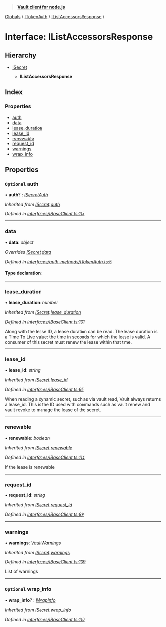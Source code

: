 > **[Vault client for node.js](../README.md)**

[Globals](../globals.md) / [ITokenAuth](../modules/itokenauth.md) / [IListAccessorsResponse](itokenauth.ilistaccessorsresponse.md) /

# Interface: IListAccessorsResponse

## Hierarchy

* [ISecret](isecret.md)

  * **IListAccessorsResponse**

## Index

### Properties

* [auth](itokenauth.ilistaccessorsresponse.md#optional-auth)
* [data](itokenauth.ilistaccessorsresponse.md#data)
* [lease_duration](itokenauth.ilistaccessorsresponse.md#lease_duration)
* [lease_id](itokenauth.ilistaccessorsresponse.md#lease_id)
* [renewable](itokenauth.ilistaccessorsresponse.md#renewable)
* [request_id](itokenauth.ilistaccessorsresponse.md#request_id)
* [warnings](itokenauth.ilistaccessorsresponse.md#warnings)
* [wrap_info](itokenauth.ilistaccessorsresponse.md#optional-wrap_info)

## Properties

### `Optional` auth

• **auth**? : *[ISecretAuth](isecretauth.md)*

*Inherited from [ISecret](isecret.md).[auth](isecret.md#optional-auth)*

*Defined in [interfaces/IBaseClient.ts:115](https://github.com/theogravity/vault-tacular/blob/07227c0/src/interfaces/IBaseClient.ts#L115)*

___

###  data

• **data**: *object*

*Overrides [ISecret](isecret.md).[data](isecret.md#optional-data)*

*Defined in [interfaces/auth-methods/ITokenAuth.ts:5](https://github.com/theogravity/vault-tacular/blob/07227c0/src/interfaces/auth-methods/ITokenAuth.ts#L5)*

#### Type declaration:

___

###  lease_duration

• **lease_duration**: *number*

*Inherited from [ISecret](isecret.md).[lease_duration](isecret.md#lease_duration)*

*Defined in [interfaces/IBaseClient.ts:101](https://github.com/theogravity/vault-tacular/blob/07227c0/src/interfaces/IBaseClient.ts#L101)*

Along with the lease ID, a lease duration can be read.
The lease duration is a Time To Live value: the time in seconds for
which the lease is valid. A consumer of this secret must renew the lease within that time.

___

###  lease_id

• **lease_id**: *string*

*Inherited from [ISecret](isecret.md).[lease_id](isecret.md#lease_id)*

*Defined in [interfaces/IBaseClient.ts:95](https://github.com/theogravity/vault-tacular/blob/07227c0/src/interfaces/IBaseClient.ts#L95)*

When reading a dynamic secret, such as via vault read, Vault always returns a lease_id.
This is the ID used with commands such as vault renew and vault revoke to manage the
lease of the secret.

___

###  renewable

• **renewable**: *boolean*

*Inherited from [ISecret](isecret.md).[renewable](isecret.md#renewable)*

*Defined in [interfaces/IBaseClient.ts:114](https://github.com/theogravity/vault-tacular/blob/07227c0/src/interfaces/IBaseClient.ts#L114)*

If the lease is renewable

___

###  request_id

• **request_id**: *string*

*Inherited from [ISecret](isecret.md).[request_id](isecret.md#request_id)*

*Defined in [interfaces/IBaseClient.ts:89](https://github.com/theogravity/vault-tacular/blob/07227c0/src/interfaces/IBaseClient.ts#L89)*

___

###  warnings

• **warnings**: *[VaultWarnings](../globals.md#vaultwarnings)*

*Inherited from [ISecret](isecret.md).[warnings](isecret.md#warnings)*

*Defined in [interfaces/IBaseClient.ts:109](https://github.com/theogravity/vault-tacular/blob/07227c0/src/interfaces/IBaseClient.ts#L109)*

List of warnings

___

### `Optional` wrap_info

• **wrap_info**? : *[IWrapInfo](iwrapinfo.md)*

*Inherited from [ISecret](isecret.md).[wrap_info](isecret.md#optional-wrap_info)*

*Defined in [interfaces/IBaseClient.ts:110](https://github.com/theogravity/vault-tacular/blob/07227c0/src/interfaces/IBaseClient.ts#L110)*